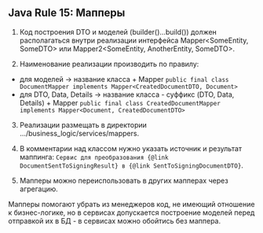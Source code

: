 ## Java Rule 15: Мапперы

1. Код построения DTO и моделей (builder()...build()) должен располагаться внутри реализации интерфейса
Mapper<SomeEntity, SomeDTO> или Mapper2<SomeEntity, AnotherEntity, SomeDTO>.

2. Наименование реализации производить по правилу:
 - для моделей -> название класса + Mapper
`public final class DocumentMapper implements Mapper<CreatedDocumentDTO, Document>`
- для DTO, Data, Details -> название класса - суффикс (DTO, Data, Details) + Mapper
`public final class CreatedDocumentMapper implements Mapper<Document, CreatedDocumentDTO>`

3. Реализации размещать в директории .../business_logic/services/mappers.

4. В комментарии над классом нужно указать источник и результат маппинга:
`Сервис для преобразования {@link DocumentSentToSigningResult} в {@link SentToSigningDocumentDTO}`.

5. Мапперы можно переиспользовать в других мапперах через агрегацию.

Мапперы помогают убрать из менеджеров код, не имеющий отношение к бизнес-логике, но в сервисах допускается построение
моделей перед отправкой их в БД - в сервисах можно обойтись без маппера.
